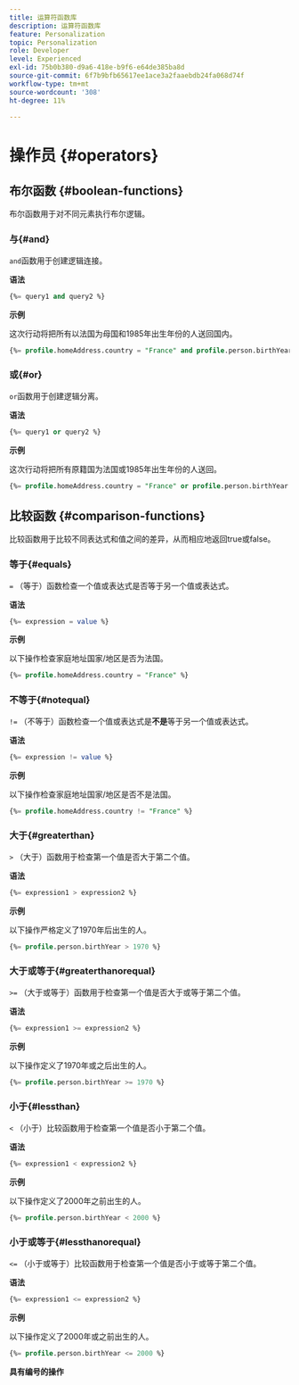 ```yaml
---
title: 运算符函数库
description: 运算符函数库
feature: Personalization
topic: Personalization
role: Developer
level: Experienced
exl-id: 75b0b380-d9a6-418e-b9f6-e64de385ba8d
source-git-commit: 6f7b9bfb65617ee1ace3a2faaebdb24fa068d74f
workflow-type: tm+mt
source-wordcount: '308'
ht-degree: 11%

---
```


# 操作员 {#operators}

## 布尔函数 {#boolean-functions}

布尔函数用于对不同元素执行布尔逻辑。

### 与{#and}

`and`函数用于创建逻辑连接。

**语法**

```sql
{%= query1 and query2 %}
```

**示例**

这次行动将把所有以法国为母国和1985年出生年份的人送回国内。

```sql
{%= profile.homeAddress.country = "France" and profile.person.birthYear = 1985 %}
```

### 或{#or}

`or`函数用于创建逻辑分离。

**语法**

```sql
{%= query1 or query2 %}
```

**示例**

这次行动将把所有原籍国为法国或1985年出生年份的人送回。

```sql
{%= profile.homeAddress.country = "France" or profile.person.birthYear = 1985 %}
```

<!--
## Not{#not}

The `not` (or `!`) function is used to create a logical negation.

**Syntax**

```sql
not ({QUERY})
!({QUERY})
```

**Example**

The following operation will return all people who do not have their home country as Canada.

```sql
not (homeAddress.countryISO = "CA")
```
-->

## 比较函数 {#comparison-functions}

比较函数用于比较不同表达式和值之间的差异，从而相应地返回true或false。

### 等于{#equals}

`=` （等于）函数检查一个值或表达式是否等于另一个值或表达式。

**语法**

```sql
{%= expression = value %}
```

**示例**

以下操作检查家庭地址国家/地区是否为法国。

```sql
{%= profile.homeAddress.country = "France" %}
```

### 不等于{#notequal}

`!=` （不等于）函数检查一个值或表达式是&#x200B;**不是**&#x200B;等于另一个值或表达式。

**语法**

```sql
{%= expression != value %}
```

**示例**

以下操作检查家庭地址国家/地区是否不是法国。

```sql
{%= profile.homeAddress.country != "France" %}
```

### 大于{#greaterthan}

`>` （大于）函数用于检查第一个值是否大于第二个值。

**语法**

```sql
{%= expression1 > expression2 %}
```

**示例**

以下操作严格定义了1970年后出生的人。

```sql
{%= profile.person.birthYear > 1970 %}
```

### 大于或等于{#greaterthanorequal}

`>=` （大于或等于）函数用于检查第一个值是否大于或等于第二个值。

**语法**

```sql
{%= expression1 >= expression2 %}
```

**示例**

以下操作定义了1970年或之后出生的人。

```sql
{%= profile.person.birthYear >= 1970 %}
```

### 小于{#lessthan}

`<` （小于）比较函数用于检查第一个值是否小于第二个值。

**语法**

```sql
{%= expression1 < expression2 %}
```

**示例**

以下操作定义了2000年之前出生的人。

```sql
{%= profile.person.birthYear < 2000 %}
```

### 小于或等于{#lessthanorequal}

`<=` （小于或等于）比较函数用于检查第一个值是否小于或等于第二个值。

**语法**

```sql
{%= expression1 <= expression2 %}
```

**示例**

以下操作定义了2000年或之前出生的人。

```sql
{%= profile.person.birthYear <= 2000 %}
```

**具有编号的操作**
